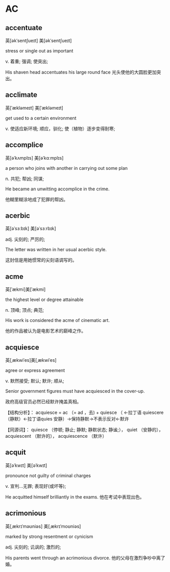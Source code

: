 # AC

## accentuate

英\[əkˈsentʃueɪt\] 美\[əkˈsentʃueɪt\]

stress or single out as important

v. 着重; 强调; 使突出;

His shaven head accentuates his large round face 光头使他的大圆脸更加突出。

## acclimate

英\[ˈækləmeɪt\] 美\[ˈækləmeɪt\]

get used to a certain environment

v. 使适应新环境; 顺应，驯化; 使（植物）逐步变得耐寒;

## accomplice

英\[əˈkʌmplɪs\] 美\[əˈkɑːmplɪs\]

a person who joins with another in carrying out some plan

n. 共犯; 帮凶; 同谋;

He became an unwitting accomplice in the crime.

他糊里糊涂地成了犯罪的帮凶。

## acerbic

英\[əˈsɜːbɪk\] 美\[əˈsɜːrbɪk\]

adj. 尖刻的; 严厉的;

The letter was written in her usual acerbic style.

这封信是用她惯常的尖刻语调写的。

## acme

英\[ˈækmi\]美\[ˈækmi\]

the highest level or degree attainable

n. 顶峰; 顶点; 典范;

His work is considered the acme of cinematic art.

他的作品被认为是电影艺术的巅峰之作。

## acquiesce

英\[ˌækwiˈes\]美\[ˌækwiˈes\]

agree or express agreement

v. 默然接受; 默认; 默许; 顺从;

Senior government figures must have acquiesced in the cover-up.

政府高级官员必然已经默许掩盖真相。

【结构分析】： acquiesce = ac （= ad ，去) + quiesce （ ←拉丁语 quiescere （静默）←拉丁语quies 安静）→保持静默→不表示反对←默许

【同源词】： quiesce （停顿; 静止; 静默; 静默状态; 静谧;）， quiet （安静的）， acquiescent （默许的）， acquiescence （默许）

## acquit

英\[əˈkwɪt\] 美\[əˈkwɪt\]

pronounce not guilty of criminal charges

v. 宣判…无罪; 表现好\(或坏等\);

He acquitted himself brilliantly in the exams. 他在考试中表现出色。

## acrimonious

英\[ˌækrɪˈməʊniəs\] 美\[ˌækrɪˈmoʊniəs\]

marked by strong resentment or cynicism

adj. 尖刻的; 讥讽的; 激烈的;

His parents went through an acrimonious divorce. 他的父母在激烈争吵中离了婚。

